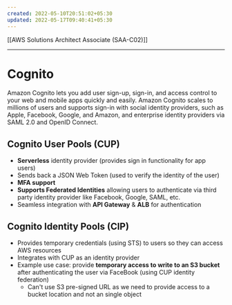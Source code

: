 ```yaml
---
created: 2022-05-10T20:51:02+05:30
updated: 2022-05-17T09:40:41+05:30
---
```

[[AWS Solutions Architect Associate (SAA-C02)]]

---
# Cognito
Amazon Cognito lets you add user sign-up, sign-in, and access control to your web and mobile apps quickly and easily. Amazon Cognito scales to millions of users and supports sign-in with social identity providers, such as Apple, Facebook, Google, and Amazon, and enterprise identity providers via SAML 2.0 and OpenID Connect.

## Cognito User Pools (CUP)
- **Serverless** identity provider (provides sign in functionality for app users)
- Sends back a JSON Web Token (used to verify the identity of the user)
- **MFA support**
- **Supports Federated Identities** allowing users to authenticate via third party identity provider like Facebook, Google, SAML, etc.
- Seamless integration with **API Gateway** & **ALB** for authentication

## Cognito Identity Pools (CIP)
- Provides temporary credentials (using STS) to users so they can access AWS resources
- Integrates with CUP as an identity provider
- Example use case: provide **temporary access to write to an S3 bucket** after authenticating the user via FaceBook (using CUP identity federation)
	- Can't use S3 pre-signed URL as we need to provide access to a bucket location and not an single object